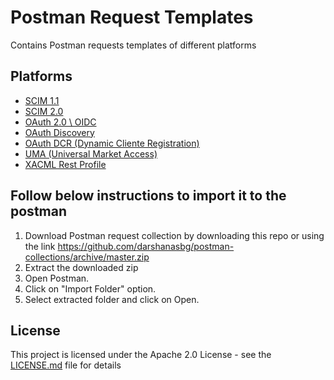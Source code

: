 # Postman Request Templates

Contains Postman requests templates of different platforms

## Platforms

* [SCIM 1.1](http://www.simplecloud.info/#Implementations1)
* [SCIM 2.0](http://www.simplecloud.info/#Implementations2)
* [OAuth 2.0 \ OIDC](https://oauth.net/2/)
* [OAuth Discovery](https://www.oauth.com/oauth2-servers/indieauth/discovery/)
* [OAuth DCR (Dynamic Cliente Registration)](https://oauth.net/2/dynamic-client-registration/)
* [UMA (Universal Market Access)](https://umaproject.org/)
* [XACML Rest Profile](http://docs.oasis-open.org/xacml/xacml-rest/v1.0/csprd03/xacml-rest-v1.0-csprd03.html)

## Follow below instructions to import it to the postman

1. Download Postman request collection by downloading this repo or using the link https://github.com/darshanasbg/postman-collections/archive/master.zip
2. Extract the downloaded zip
3. Open Postman.
4. Click on "Import Folder" option.
4. Select extracted folder and click on Open.


## License

This project is licensed under the Apache 2.0 License - see the [LICENSE.md](LICENSE.md) file for details